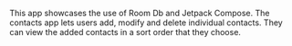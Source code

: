 This app showcases the use of Room Db and Jetpack Compose. The contacts app lets users add, modify and delete individual contacts. They can view the added contacts in a sort order that they choose.
